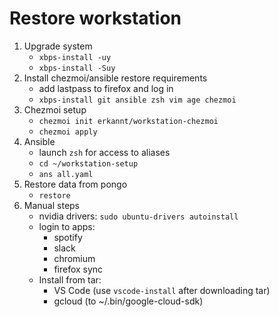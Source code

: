# Restore workstation

1. Upgrade system
   - `xbps-install -uy`
   - `xbps-install -Suy`
1. Install chezmoi/ansible restore requirements
   - add lastpass to firefox and log in
   - `xbps-install git ansible zsh vim age chezmoi`
1. Chezmoi setup
   - `chezmoi init erkannt/workstation-chezmoi`
   - `chezmoi apply`
1. Ansible
   - launch `zsh` for access to aliases
   - `cd ~/workstation-setup`
   - `ans all.yaml`
1. Restore data from pongo
   - `restore`
1. Manual steps
   - nvidia drivers: `sudo ubuntu-drivers autoinstall`
   - login to apps:
     - spotify
     - slack
     - chromium
     - firefox sync
   - Install from tar:
     - VS Code (use `vscode-install` after downloading tar)
     - gcloud (to ~/.bin/google-cloud-sdk)

